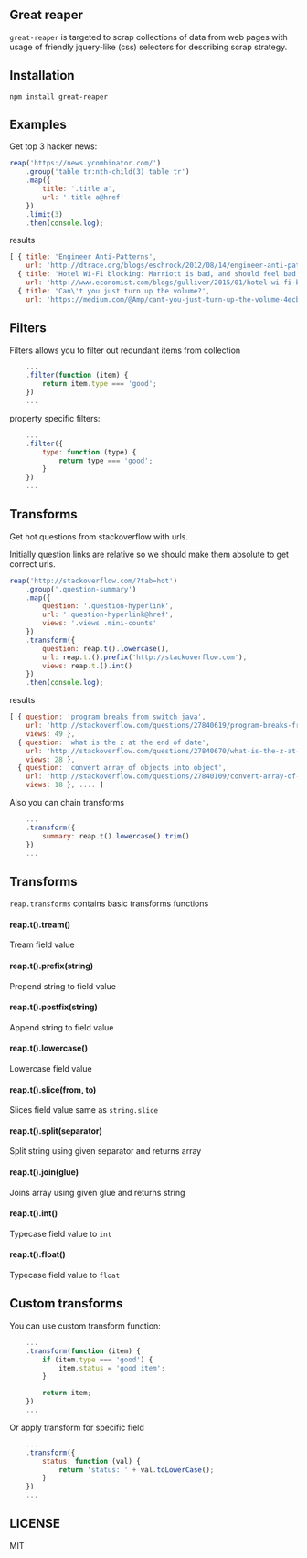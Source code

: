 ## Great reaper

`great-reaper` is targeted to scrap collections of data from web pages with usage of friendly jquery-like (css) selectors for describing scrap strategy.

## Installation

```
npm install great-reaper
```

## Examples

Get top 3 hacker news:

```js
reap('https://news.ycombinator.com/')
	.group('table tr:nth-child(3) table tr')
	.map({
		title: '.title a',
		url: '.title a@href'
	})
	.limit(3)
	.then(console.log);
```

results

```js
[ { title: 'Engineer Anti-Patterns',
    url: 'http://dtrace.org/blogs/eschrock/2012/08/14/engineer-anti-patterns/' },
  { title: 'Hotel Wi-Fi blocking: Marriott is bad, and should feel bad',
    url: 'http://www.economist.com/blogs/gulliver/2015/01/hotel-wi-fi-blocking' },
  { title: 'Can\'t you just turn up the volume?',
    url: 'https://medium.com/@Amp/cant-you-just-turn-up-the-volume-4ecb7fc422a' } ]
```

## Filters

Filters allows you to filter out redundant items from collection

```js
	...
	.filter(function (item) {
		return item.type === 'good';
	})
	...
```

property specific filters:

```js
	...
	.filter({
		type: function (type) {
			return type === 'good';
		}
	})
	...
```

## Transforms

Get hot questions from stackoverflow with urls.

Initially question links are relative so we should make them absolute to get correct urls.

```js
reap('http://stackoverflow.com/?tab=hot')
	.group('.question-summary')
	.map({
		question: '.question-hyperlink',
		url: '.question-hyperlink@href',
		views: '.views .mini-counts'
	})
	.transform({
		question: reap.t().lowercase(),
		url: reap.t.().prefix('http://stackoverflow.com'),
		views: reap.t.().int()
	})
	.then(console.log);
```

results

```js
[ { question: 'program breaks from switch java',
    url: 'http://stackoverflow.com/questions/27840619/program-breaks-from-switch-java',
    views: 49 },
  { question: 'what is the z at the end of date',
    url: 'http://stackoverflow.com/questions/27840670/what-is-the-z-at-the-end-of-date',
    views: 28 },
  { question: 'convert array of objects into object',
    url: 'http://stackoverflow.com/questions/27840109/convert-array-of-objects-into-object',
    views: 18 }, .... ]
```

Also you can chain transforms

```js
	...
	.transform({
		summary: reap.t().lowercase().trim()
	})
	...
```

## Transforms

`reap.transforms` contains basic transforms functions

#### reap.t().tream()

Tream field value

#### reap.t().prefix(string)

Prepend string to field value

#### reap.t().postfix(string)

Append string to field value

#### reap.t().lowercase()

Lowercase field value

#### reap.t().slice(from, to)

Slices field value same as `string.slice`

#### reap.t().split(separator)

Split string using given separator and returns array

#### reap.t().join(glue)

Joins array using given glue and returns string

#### reap.t().int()

Typecase field value to `int`

#### reap.t().float()

Typecase field value to `float`

## Custom transforms

You can use custom transform function:

```js
	...
	.transform(function (item) {
		if (item.type === 'good') {
			item.status = 'good item';
		}

		return item;
	})
	...
```

Or apply transform for specific field

```js
	...
	.transform({
		status: function (val) {
			return 'status: ' + val.toLowerCase();
		}
	})
	...
```

## LICENSE

MIT
